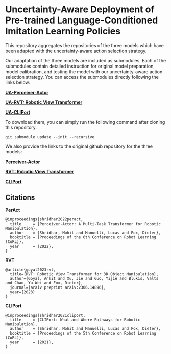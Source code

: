 
# Uncertainty-Aware Deployment of Pre-trained Language-Conditioned Imitation Learning Policies

This repository aggregates the repositories of the three models which have been adapted with the uncertainty-aware action selection strategy. 

Our adaptation of the three models are included as submodules. Each of the submodules contain detailed instruction for original model preparation, model calibration, and testing the model with our uncertainty-aware action selection strategy. You can access the submodules directly following the links below:

[**UA-Perceiver-Actor**](https://github.com/BobWu1998/uncertainty_quant_peract)

[**UA-RVT: Robotic View Transformer**](https://github.com/BobWu1998/uncertainty_quant_rvt)

[**UA-CLIPort**](https://github.com/BobWu1998/uncertainty_quant_cliport)

To download them, you can simply run the following command after cloning this repository. 
```
git submodule update --init --recursive
```



We also provide the links to the original github repository for the three models:

[**Perceiver-Actor**](https://github.com/peract/peract.git)

[**RVT: Robotic View Transformer**](https://github.com/NVlabs/RVT.git)

[**CLIPort**](https://github.com/cliport/cliport)

## Citations
**PerAct**
```
@inproceedings{shridhar2022peract,
  title     = {Perceiver-Actor: A Multi-Task Transformer for Robotic Manipulation},
  author    = {Shridhar, Mohit and Manuelli, Lucas and Fox, Dieter},
  booktitle = {Proceedings of the 6th Conference on Robot Learning (CoRL)},
  year      = {2022},
}
```

**RVT**
```
@article{goyal2023rvt,
  title={RVT: Robotic View Transformer for 3D Object Manipulation},
  author={Goyal, Ankit and Xu, Jie and Guo, Yijie and Blukis, Valts and Chao, Yu-Wei and Fox, Dieter},
  journal={arXiv preprint arXiv:2306.14896},
  year={2023}
}
```

**CLIPort**
```
@inproceedings{shridhar2021cliport,
  title     = {CLIPort: What and Where Pathways for Robotic Manipulation},
  author    = {Shridhar, Mohit and Manuelli, Lucas and Fox, Dieter},
  booktitle = {Proceedings of the 5th Conference on Robot Learning (CoRL)},
  year      = {2021},
}
```